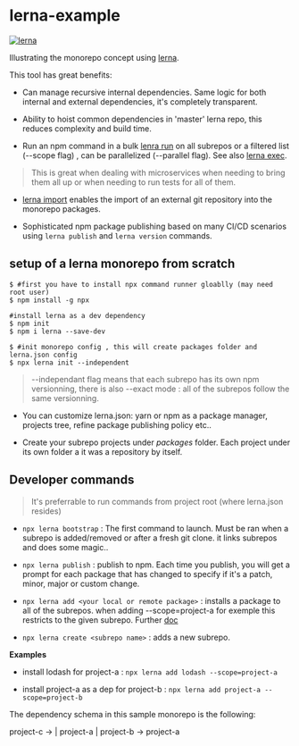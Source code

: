 # lerna-example

[![lerna](https://img.shields.io/badge/maintained%20with-lerna-cc00ff.svg)](https://lernajs.io/)

Illustrating the monorepo concept using [lerna](https://github.com/lerna/lerna). 

This tool has great benefits:

- Can manage recursive internal dependencies. Same logic for both internal and external dependencies, it's completely transparent.

- Ability to hoist common dependencies in 'master' lerna repo, this reduces complexity and build time.

- Run an npm command in a bulk [lenra run](https://github.com/lerna/lerna/tree/master/commands/run#readme) on all subrepos or a filtered list (--scope flag) , can be parallelized (--parallel flag). See also [lerna exec](https://github.com/lerna/lerna/tree/master/commands/exec#readme). 
>This is great when dealing with microservices when needing to bring them all up or when needing to run tests for all of them.

- [lerna import](https://github.com/lerna/lerna/tree/master/commands/import#readme) enables the import of an external git repository into the monorepo packages.

- Sophisticated npm package publishing based on many CI/CD scenarios  using `lerna publish` and `lerna version` commands.


## setup of a lerna monorepo from scratch

``` console
$ #first you have to install npx command runner gloablly (may need root user)
$ npm install -g npx

#install lerna as a dev dependency
$ npm init
$ npm i lerna --save-dev

$ #init monorepo config , this will create packages folder and lerna.json config
$ npx lerna init --independent
```

> --independant flag means that each subrepo has its own npm versionning, there is also --exact mode : all of the subrepos follow the same versionning.

- You can customize lerna.json: yarn or npm as a package manager, projects tree, refine package publishing policy etc..

- Create your subrepo projects under _packages_ folder. Each project under its own folder a it was a repository by itself.

## Developer commands

> It's preferrable to run commands from project root (where lerna.json resides)

- `npx lerna bootstrap` : The first command to launch. Must be ran when a subrepo is added/removed or after a fresh git clone. it links subrepos and does some magic..

- `npx lerna publish` : publish to npm. Each time you publish, you will get a prompt for each package that has changed to specify if it's a patch, minor, major or custom change.

- `npx lerna add <your local or remote package>` : installs a package to all of the subrepos. when adding --scope=project-a for exemple this restricts to the given subrepo. Further [doc](https://github.com/lerna/lerna/tree/master/commands/add#readme)

- `npx lerna create <subrepo name>` : adds a new subrepo.

**Examples**

- install lodash for project-a : `npx lerna add lodash --scope=project-a`

- install project-a as a dep for project-b : `npx lerna add project-a --scope=project-b`

The dependency schema in this sample monorepo is the following:

project-c -> | project-a
             | project-b -> project-a
            
 
